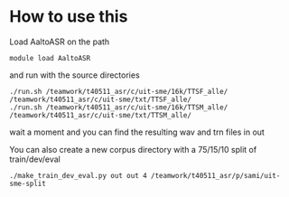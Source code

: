 How to use this
==============

Load AaltoASR on the path

    module load AaltoASR

and run with the source directories

    ./run.sh /teamwork/t40511_asr/c/uit-sme/16k/TTSF_alle/ /teamwork/t40511_asr/c/uit-sme/txt/TTSF_alle/
    ./run.sh /teamwork/t40511_asr/c/uit-sme/16k/TTSM_alle/ /teamwork/t40511_asr/c/uit-sme/txt/TTSM_alle/

wait a moment and you can find the resulting wav and trn files in out


You can also create a new corpus directory with a 75/15/10 split of train/dev/eval

    ./make_train_dev_eval.py out out 4 /teamwork/t40511_asr/p/sami/uit-sme-split

